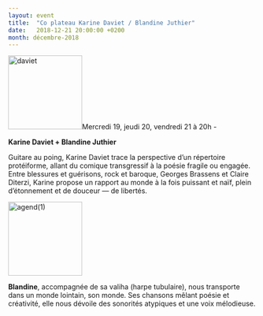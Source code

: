 ```yaml
---
layout: event
title:  "Co plateau Karine Daviet / Blandine Juthier"
date:   2018-12-21 20:00:00 +0200
month: décembre-2018
---
```

<span style="font-weight:400;"><img class=" size-thumbnail wp-image-5533 alignleft" src="http://localhost/wpagendarts/wp-content/uploads/2018/10/daviet.jpg?w=150" alt="daviet" width="150" height="150" srcset="http://localhost/wpagendarts/wp-content/uploads/2018/10/daviet.jpg 480w, http://localhost/wpagendarts/wp-content/uploads/2018/10/daviet-300x300.jpg 300w, http://localhost/wpagendarts/wp-content/uploads/2018/10/daviet-150x150.jpg 150w" sizes="(max-width: 150px) 100vw, 150px" />Mercredi 19, jeudi 20, vendredi 21 à 20h - </span>

**Karine Daviet + Blandine Juthier** 

<span style="font-weight:400;">Guitare au poing, Karine Daviet trace la perspective d’un répertoire protéiforme, allant du comique transgressif à la poésie fragile ou engagée. Entre blessures et guérisons, rock et baroque, Georges Brassens et Claire Diterzi, Karine propose un rapport au monde à la fois puissant et naïf, plein d’étonnement et de douceur — de libertés.</span>



<span style="font-weight:400;"><img class=" size-thumbnail wp-image-5553 alignleft" src="http://localhost/wpagendarts/wp-content/uploads/2018/10/agend1.jpg?w=150" alt="agend(1)" width="150" height="150" /></span>

<span style="font-weight:400;"><strong>Blandine</strong>, accompagnée de sa valiha (harpe tubulaire), nous transporte dans un monde lointain, son monde. Ses chansons mêlant poésie et créativité, elle nous dévoile des sonorités atypiques et une voix mélodieuse. </span>
